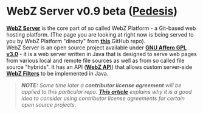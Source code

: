 # WebZ Server v0.9 beta ([Pedesis](https://www.pinterest.com/terems_org/pedesis-from-ancient-greek-a-leaping/))

[**WebZ Server**](https://github.com/terems-org/webz-server) is the core part of so called WebZ Platform -
a Git-based web hosting platform. (The page you are looking at right now is being served to you by WebZ Platform "directy" from
[**this**](https://github.com/terems-org/webz-server#webz-server-v09-beta-pedesis) GitHub repo).  
WebZ Server is an open source project available under
[**GNU Affero GPL v3.0**](http://www.gnu.org/licenses/agpl-3.0) - it is a web server written in Java that is designed to serve web pages from various local and remote file sources as well as from so called
file source "hybrids". It has an API ([**WebZ API**](https://github.com/terems-org/webz-api)) that allows custom server-side
[**WebZ Filters**](https://github.com/terems-org/webz-api/blob/master/src/main/java/org/terems/webz/WebzFilter.java)
to be implemented in Java.

> ***NOTE:*** *Some time later a* ***contributor license agreement*** *will be applied to this particular repo.*
> [***This article***](https://julien.ponge.org/blog/in-defense-of-contributor-license-agreements/)
> *explains why it is a good idea to consider using contributor license agreements for certain open source projects.*
